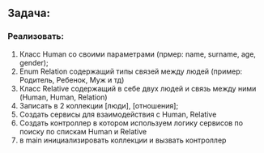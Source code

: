 ## Задача:

### Реализовать:
1. Класс Human со своими параметрами (прмер: name, surname, age, gender);
2. Enum Relation содержащий типы связей между людей (пример: Родитель, Ребенок, Муж и тд)
3. Класс Relative содержащий в себе двух людей и связь между ними (Human, Human, Relation)
4. Записать в 2 коллекции [люди], [отношения];
5. Создать сервисы для взаимодействия с Human, Relative
6. Создать контроллер в котором используем логику сервисов по поиску по спискам Human и Relative
7. в main инициализировать коллекции и вызвать контроллер
